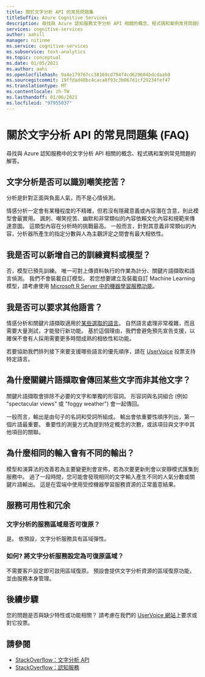 ```yaml
---
title: 關於文字分析 API 的常見問題集
titleSuffix: Azure Cognitive Services
description: 尋找與 Azure 認知服務文字分析 API 相關的概念、程式碼和案例常見問題的解答。
services: cognitive-services
author: aahill
manager: nitinme
ms.service: cognitive-services
ms.subservice: text-analytics
ms.topic: conceptual
ms.date: 01/05/2021
ms.author: aahi
ms.openlocfilehash: 9a4e179767cc38169cd794f4cd629604bdcdaab0
ms.sourcegitcommit: 19ffdad48bc4caca8f93c3b067d1cf29234fef47
ms.translationtype: MT
ms.contentlocale: zh-TW
ms.lasthandoff: 01/06/2021
ms.locfileid: "97955037"
---
```

# <a name="frequently-asked-questions-faq-about-the-text-analytics-api"></a>關於文字分析 API 的常見問題集 (FAQ)

 尋找與 Azure 認知服務中的文字分析 API 相關的概念、程式碼和案例常見問題的解答。

## <a name="can-text-analytics-identify-sarcasm"></a>文字分析是否可以識別嘲笑挖苦？

分析是針對正面與負面人氣，而不是心情偵測。

情感分析一定會有某種程度的不精確，但若沒有隱藏意義或內容潛在含意，則此模型會最實用。 諷刺、嘲笑挖苦、幽默和非常類似的內容依賴文化內容和規範來傳達意圖。 這類型內容在分析時的挑戰最高。 一般而言，針對其意義非常類似的內容，分析器所產生的指定分數與人為主觀評定之間會有最大相依性。

## <a name="can-i-add-my-own-training-data-or-models"></a>我是否可以新增自己的訓練資料或模型？

否，模型已預先訓練。 唯一可對上傳資料執行的作業為計分、關鍵片語擷取和語言偵測。 我們不會裝載自訂模型。 若您想要建立及裝載自訂 Machine Learning 模型，請考慮使用 [Microsoft R Server 中的機器學習服務功能](/r-server/r/concept-what-is-the-microsoftml-package)。

## <a name="can-i-request-additional-languages"></a>我是否可以要求其他語言？

情感分析和關鍵片語擷取適用於[某些選取的語言](./language-support.md)。 自然語言處理非常複雜，而且需要大量測試，才能發行新功能。 基於這個理由，我們會避免預先宣告支援，以確保不會有人採用需要更多時間成熟的相依性和功能。 

若要協助我們排列接下來要支援哪些語言的優先順序，請在 [UserVoice](https://cognitive.uservoice.com/forums/555922-text-analytics) 投票支持特定語言。 

## <a name="why-does-key-phrase-extraction-return-some-words-but-not-others"></a>為什麼關鍵片語擷取會傳回某些文字而非其他文字？

關鍵片語擷取會排除不必要的文字和單獨的形容詞。 形容詞與名詞組合 (例如 "spectacular views" 或 "foggy weather") 會一起傳回。

一般而言，輸出是由句子的名詞和受詞所組成。 輸出會依重要性順序列出，第一個片語最重要。 重要性的測量方式為提到特定概念的次數，或該項目與文字中其他項目的關聯。

## <a name="why-does-output-vary-given-identical-inputs"></a>為什麼相同的輸入會有不同的輸出？

模型和演算法的改善若為主要變更則會宣佈，若為次要更新則會以安靜模式匯集到服務中。 過了一段時間，您可能會發現相同的文字輸入產生不同的人氣分數或關鍵片語輸出。 這是在雲端中使用受控機器學習服務資源的正常蓄意結果。

## <a name="service-availability-and-redundancy"></a>服務可用性和冗余

### <a name="is-text-analytics-service-zone-resilient"></a>文字分析的服務區域是否可復原？

是。 依預設，文字分析服務具有區域彈性。

### <a name="how-do-i-configure-the-text-analytics-service-to-be-zone-resilient"></a>如何? 將文字分析服務設定為可復原區域？

不需要客戶設定即可啟用區域復原。 預設會提供文字分析資源的區域復原功能，並由服務本身管理。

## <a name="next-steps"></a>後續步驟

您的問題是否與缺少特性或功能相關？ 請考慮在我們的 [UserVoice 網站](https://cognitive.uservoice.com/forums/555922-text-analytics)上要求或對它投票。

## <a name="see-also"></a>請參閱

 * [StackOverflow：文字分析 API](https://stackoverflow.com/questions/tagged/text-analytics-api)   
 * [StackOverflow：認知服務](https://stackoverflow.com/questions/tagged/microsoft-cognitive)
